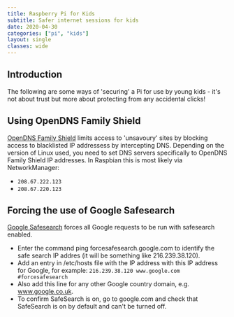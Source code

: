 ```yaml
---
title: Raspberry Pi for Kids
subtitle: Safer internet sessions for kids
date: 2020-04-30
categories: ["pi", "kids"]
layout: single
classes: wide
---
```


## Introduction
The following are some ways of 'securing' a Pi for use by young kids - it's not about trust but more about protecting from any accidental clicks!

## Using OpenDNS Family Shield
[OpenDNS Family Shield](https://www.opendns.com/setupguide/#familyshield) limits access to 'unsavoury' sites by blocking access to blacklisted IP addressess by intercepting DNS. Depending on the version of Linux used, you need to set DNS servers specifically to OpenDNS Family Shield IP addresses. In Raspbian this is most likely via NetworkManager:
* ```208.67.222.123```
* ```208.67.220.123```

## Forcing the use of Google Safesearch

[Google Safesearch](https://support.google.com/websearch/answer/186669) forces all Google requests to be run with safesearch enabled.

* Enter the command ping forcesafesearch.google.com to identify the safe search IP addres (it will be something like 216.239.38.120).
* Add an entry in /etc/hosts file with the IP address with this IP address for Google, for example: ```216.239.38.120 www.google.com #forcesafesearch```
* Also add this line for any other Google country domain, e.g. www.google.co.uk.
* To confirm SafeSearch is on, go to google.com and check that SafeSearch is on by default and can't be turned off.



